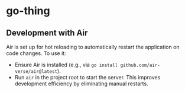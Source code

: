# go-thing

## Development with Air

Air is set up for hot reloading to automatically restart the application on code changes. To use it:
- Ensure Air is installed (e.g., via `go install github.com/air-verse/air@latest`).
- Run `air` in the project root to start the server.
This improves development efficiency by eliminating manual restarts.